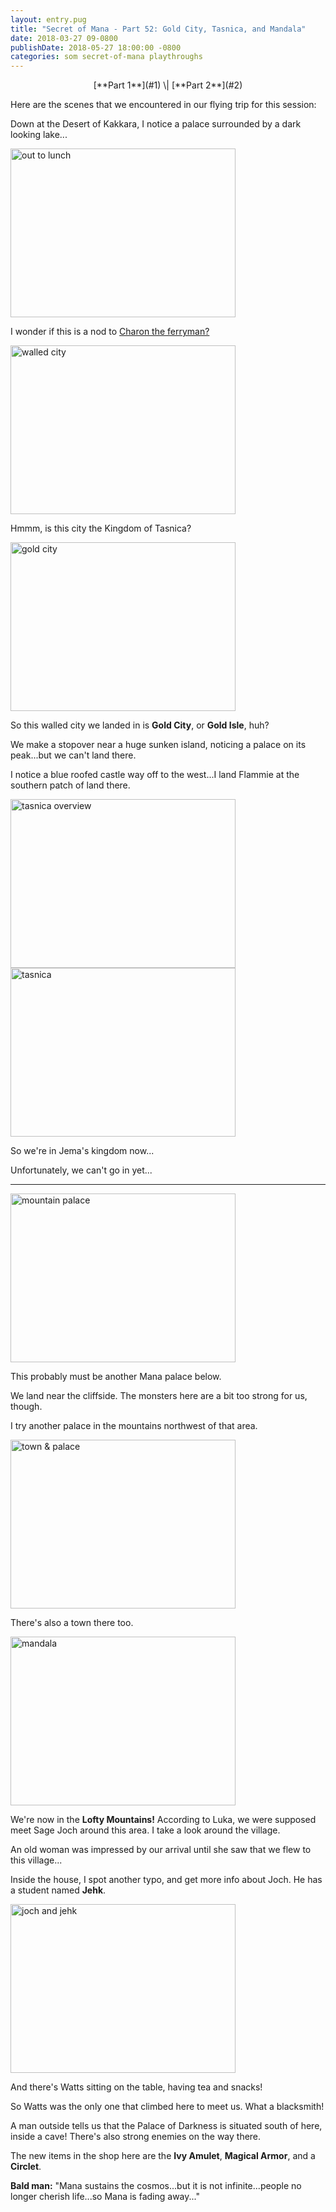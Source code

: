 ```yaml
---
layout: entry.pug
title: "Secret of Mana - Part 52: Gold City, Tasnica, and Mandala"
date: 2018-03-27 09-0800
publishDate: 2018-05-27 18:00:00 -0800
categories: som secret-of-mana playthroughs
---
```


<p style="text-align: center;" markdown="1">[**Part 1**](#1) \| [**Part 2**](#2)</p>

<a name="1"></a>

Here are the scenes that we encountered in our flying trip for this session:

Down at the Desert of Kakkara, I notice a palace surrounded by a dark looking lake...

<img src="https://i.imgur.com/NANyErl.png" alt="out to lunch" width="360" height="270" id="liveblog" />

I wonder if this is a nod to <a href="https://en.wikipedia.org/wiki/Charon_(mythology)">Charon the ferryman?</a>

<img src="https://i.imgur.com/xwSmE6L.png" alt="walled city" width="360" height="270" id="liveblog" />

Hmmm, is this city the Kingdom of Tasnica?

<img src="https://i.imgur.com/tbGsiFt.png" alt="gold city" width="360" height="270" id="liveblog" />

So this walled city we landed in is **Gold City**, or **Gold Isle**, huh?

We make a stopover near a huge sunken island, noticing a palace on its peak...but we can't land there.

I notice a blue roofed castle way off to the west...I land Flammie at the southern patch of land there.

<img src="https://i.imgur.com/HgAzwpf.png" alt="tasnica overview" width="360" height="270" id="liveblog" />

<img src="https://i.imgur.com/JnnwWvW.png" alt="tasnica" width="360" height="270" id="liveblog" />

So we're in Jema's kingdom now...

Unfortunately, we can't go in yet...

<a name="2"></a>

---

<img src="https://i.imgur.com/hYK1trg.png" alt="mountain palace" width="360" height="270" id="liveblog" />

This probably must be another Mana palace below.

We land near the cliffside. The monsters here are a bit too strong for us, though.

I try another palace in the mountains northwest of that area.

<img src="https://i.imgur.com/49SYtd6.png" alt="town & palace" width="360" height="270" id="liveblog" />

There's also a town there too.

<img src="https://i.imgur.com/iXwZ76v.png" alt="mandala" width="360" height="270" id="liveblog" />

We're now in the **Lofty Mountains!** According to Luka, we were supposed meet Sage Joch around this area. I take a look around the village.

An old woman was impressed by our arrival until she saw that we flew to this village...

Inside the house, I spot another typo, and get more info about Joch. He has a student named **Jehk**.

<img src="https://i.imgur.com/GO47xZM.png" alt="joch and jehk" width="360" height="270" id="liveblog" />

And there's Watts sitting on the table, having tea and snacks!

So Watts was the only one that climbed here to meet us. What a blacksmith!

A man outside tells us that the Palace of Darkness is situated south of here, inside a cave! There's also strong enemies on the way there.

The new items in the shop here are the **Ivy Amulet**, **Magical Armor**, and a **Circlet**.

**Bald man:** "Mana sustains the cosmos...but it is not infinite...people no longer cherish life...so Mana is fading away..."